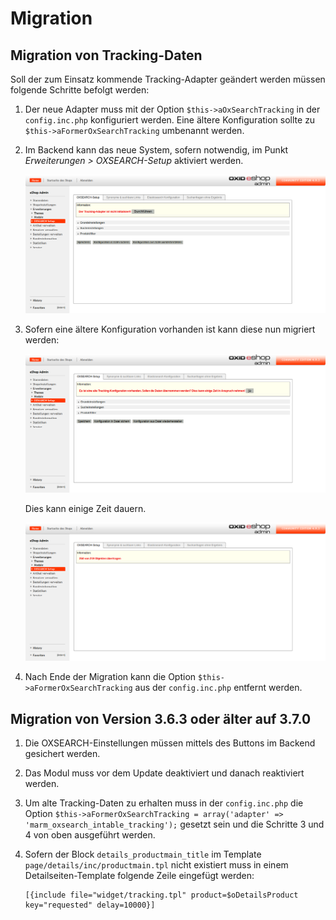 # Migration #

## Migration von Tracking-Daten ##

Soll der zum Einsatz kommende Tracking-Adapter geändert werden müssen folgende Schritte befolgt werden:

 1. Der neue Adapter muss mit der Option `$this->aOxSearchTracking` in der `config.inc.php` konfiguriert werden.
    Eine ältere Konfiguration sollte zu `$this->aFormerOxSearchTracking` umbenannt werden.
 2. Im Backend kann das neue System, sofern notwendig, im Punkt _Erweiterungen > OXSEARCH-Setup_ aktiviert werden.
 
    ![Verbindungsdaten und Indexerstellung](img/oxsearch_setup_init_tracking.png)
    
 3. Sofern eine ältere Konfiguration vorhanden ist kann diese nun migriert werden:
 
    ![Verbindungsdaten und Indexerstellung](img/oxsearch_setup_migrate_tracking.png)
    
    Dies kann einige Zeit dauern.
 
    ![Verbindungsdaten und Indexerstellung](img/oxsearch_setup_migrating_tracking.png)

 4. Nach Ende der Migration kann die Option `$this->aFormerOxSearchTracking` aus der `config.inc.php` entfernt werden.

## Migration von Version 3.6.3 oder älter auf 3.7.0 ##

 1. Die OXSEARCH-Einstellungen müssen mittels des Buttons im Backend gesichert werden.
 2. Das Modul muss vor dem Update deaktiviert und danach reaktiviert werden.
 3. Um alte Tracking-Daten zu erhalten muss in der `config.inc.php` die Option `$this->aFormerOxSearchTracking = array('adapter' => 'marm_oxsearch_intable_tracking');`
    gesetzt sein und die Schritte 3 und 4 von oben ausgeführt werden.
 4. Sofern der Block `details_productmain_title` im Template `page/details/inc/productmain.tpl` nicht existiert muss in einem Detailseiten-Template folgende Zeile eingefügt werden:

        [{include file="widget/tracking.tpl" product=$oDetailsProduct key="requested" delay=10000}]
